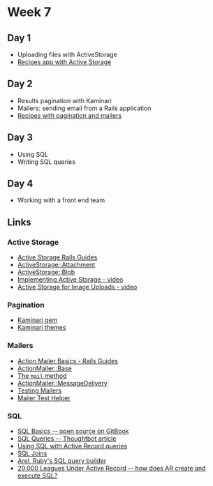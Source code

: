 # Week 7

## Day 1

- Uploading files with ActiveStorage
- [Recipes app with Active Storage](notes/recipes-with-uploads/)

## Day 2

- Results pagination with Kaminari
- Mailers: sending email from a Rails application
- [Recipes with pagination and mailers](notes/recipes-pagination-and-mailers)

## Day 3

- Using SQL
- Writing SQL queries

## Day 4

- Working with a front end team

## Links

### Active Storage

- [Active Storage Rails Guides](http://edgeguides.rubyonrails.org/active_storage_overview.html)
- [ActiveStorage::Attachment](http://api.rubyonrails.org/classes/ActiveStorage/Attachment.html)
- [ActiveStorage::Blob](http://api.rubyonrails.org/classes/ActiveStorage/Blob.html)
- [Implementing Active Storage - video](https://gorails.com/episodes/file-uploading-with-activestorage-rails-5-2)
- [Active Storage for Image Uploads - video](https://www.youtube.com/watch?v=fVtGy3QL9xg)

### Pagination

- [Kaminari gem](https://github.com/kaminari/kaminari)
- [Kaminari themes](https://github.com/amatsuda/kaminari_themes)

### Mailers

- [Action Mailer Basics - Rails Guides](http://guides.rubyonrails.org/action_mailer_basics.html)
- [ActionMailer::Base](http://api.rubyonrails.org/classes/ActionMailer/Base.html)
- [The `mail` method](http://api.rubyonrails.org/classes/ActionMailer/Base.html#method-i-mail)
- [ActionMailer::MessageDelivery](http://api.rubyonrails.org/classes/ActionMailer/MessageDelivery.html)
- [Testing Mailers](http://guides.rubyonrails.org/testing.html#testing-your-mailers)
- [Mailer Test Helper](http://api.rubyonrails.org/v5.2.0/classes/ActionMailer/TestHelper.html)

### SQL

- [SQL Basics -- open source on GitBook](https://medium.com/launch-school/sql-joins-and-you-21448802b795)
- [SQL Queries -- Thoughtbot article](https://robots.thoughtbot.com/back-to-basics-sql)
- [Using SQL with Active Record queries](http://guides.rubyonrails.org/active_record_querying.html#finding-by-sql)
- [SQL Joins](https://medium.com/launch-school/sql-joins-and-you-21448802b795)
- [Arel, Ruby's SQL query builder](https://jpospisil.com/2014/06/16/the-definitive-guide-to-arel-the-sql-manager-for-ruby.html)
- [20,000 Leagues Under Active Record -- how does AR create and execute SQL?](http://patshaughnessy.net/2014/9/17/20000-leagues-under-activerecord)